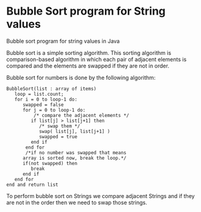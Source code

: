 # Bubble Sort program for String values
Bubble sort program for string values in Java

Bubble sort is a simple sorting algorithm. This sorting algorithm is comparison-based algorithm in which each pair of adjacent elements is compared and the elements are swapped if they are not in order. 

Bubble sort for numbers is done by the following algorithm:
```
BubbleSort(list : array of items)
   loop = list.count;
   for i = 0 to loop-1 do:
      swapped = false
      for j = 0 to loop-1 do:
          /* compare the adjacent elements */   
         if list[j] > list[j+1] then
            /* swap them */
            swap( list[j], list[j+1] )		 
            swapped = true
         end if
       end for
       /*if no number was swapped that means 
      array is sorted now, break the loop.*/  
      if(not swapped) then
         break
      end if
   end for
end and return list
```

To perform bubble sort on Strings we compare adjacent Strings and if they are not in the order then we need to swap those strings.
